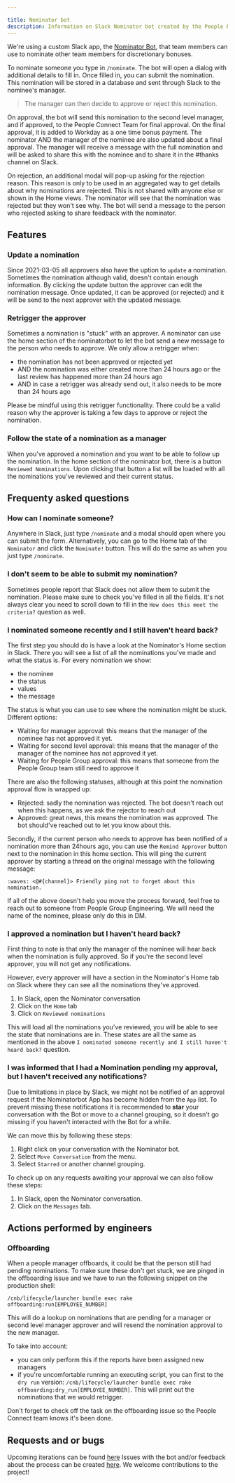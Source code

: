 ```yaml
---

title: Nominator bot
description: Information on Slack Nominator bot created by the People Engineering team.
---
```


We're using a custom Slack app, the [Nominator Bot](https://gitlab.com/gitlab-com/people-group/peopleops-eng/nominatorbot/), that team members can use to nominate other team members for discretionary bonuses.

To nominate someone you type in `/nominate`. The bot will open a dialog
with additional details to fill in. Once filled in, you can submit the nomination. This nomination will be stored in a database and sent through Slack to the nominee's manager.

> The manager can then decide to approve or reject this nomination.

On approval, the bot will send this nomination to the second level manager, and if approved, to the People Connect Team for final approval. On the final approval, it is added to Workday as a one time bonus payment. The nominator AND the manager of the nominee are also updated about a final approval. The manager will receive a message with the full nomination and will be asked to share this with the nominee and to share it in the #thanks channel on Slack.

On rejection, an additional modal will pop-up asking for the rejection reason. This reason is only to be used in an aggregated way to get details about why nominations are rejected. This is not shared with anyone else or shown in the Home views. The nominator will see that the nomination was rejected but they won't see why. The bot will send a message to the person who rejected asking to share feedback with the nominator.

## Features

### Update a nomination

Since 2021-03-05 all approvers also have the uption to `update` a nomination. Sometimes
the nomination although valid, doesn't contain enough information. By clicking the update button the
approver can edit the nomination message. Once updated, it can be approved (or rejected) and it will be
send to the next approver with the updated message.

### Retrigger the approver

Sometimes a nomination is "stuck" with an approver. A nominator can use the home section of the nominatorbot
to let the bot send a new message to the person who needs to approve. We only allow a retrigger when:

- the nomination has not been approved or rejected yet
- AND the nomination was either created more than 24 hours ago or the last review has happened more than 24 hours ago
- AND in case a retrigger was already send out, it also needs to be more than 24 hours ago

Please be mindful using this retrigger functionality. There could be a valid reason why the approver is taking a few days
to approve or reject the nomination.

### Follow the state of a nomination as a manager

When you've approved a nomination and you want to be able to follow up the nomination. In the home section of the
nominator bot, there is a button `Reviewed Nominations`. Upon clicking that button a list will be loaded with all
the nominations you've reviewed and their current status.

## Frequenty asked questions

### How can I nominate someone?

Anywhere in Slack, just type `/nominate` and a modal should open where you can submit the form.
Alternatively, you can go to the Home tab of the `Nominator` and click the `Nominate!` button. This
will do the same as when you just type `/nominate`.

### I don't seem to be able to submit my nomination?

Sometimes people report that Slack does not allow them to submit the nomination. Please make sure to
check you've filled in all the fields. It's not always clear you need to scroll down to fill in the
`How does this meet the criteria?` question as well.

### I nominated someone recently and I still haven't heard back?

The first step you should do is have a look at the Nominator's Home section in Slack. There you
will see a list of all the nominations you've made and what the status is. For every nomination we show:

- the nominee
- the status
- values
- the message

The status is what you can use to see where the nomination might be stuck. Different options:

- Waiting for manager approval: this means that the manager of the nominee has not approved it yet.
- Waiting for second level approval: this means that the manager of the manager of the nominee has not approved it yet.
- Waiting for People Group approval: this means that someone from the People Group team still need to approve it

There are also the following statuses, although at this point the nomination approval flow is wrapped up:

- Rejected: sadly the nomination was rejected. The bot doesn't reach out when this happens, as we ask the rejector to reach out
- Approved: great news, this means the nomination was approved. The bot should've reached out to let you know about this.

Secondly, if the current person who needs to approve has been notified of a nomination more than 24hours ago, you can use the
`Remind Approver` button next to the nomination in this home section. This will ping the current approver by starting a thread on
the original message with the following message:

`:waves: <@#{channel}> Friendly ping not to forget about this nomination.`

If all of the above doesn't help you move the process forward, feel free to reach out to someone from People Group Engineering.
We will need the name of the nominee, please only do this in DM.

### I approved a nomination but I haven't heard back?

First thing to note is that only the manager of the nominee will hear back when the nomination is fully approved. So if you're the second level approver, you will not get any notifications.

However, every approver will have a section in the Nominator's Home tab on Slack where they can see all the nominations they've approved.

1. In Slack, open the Nominator conversation
1. Click on the `Home` tab
1. Click on `Reviewed nominations`

This will load all the nominations you've reviewed, you will be able to see the state that nominations are in. These states are all the
same as mentioned in the above `I nominated someone recently and I still haven't heard back?` question.

### I was informed that I had a Nomination pending my approval, but I haven't received any notifications?

Due to limitations in place by Slack, we might not be notified of an approval request if the Nominatorbot App has become hidden from the `App` list. To prevent missing these notifications it is recommended to **star** your conversation with the Bot or move to a channel grouping, so it doesn't go missing if you haven't interacted with the Bot for a while.

We can move this by following these steps:

1. Right click on your conversation with the Nominator bot.
1. Select `Move Conversation` from the menu.
1. Select `Starred` or another channel grouping.

To check up on any requests awaiting your approval we can also follow these steps:

1. In Slack, open the Nominator conversation.
1. Click on the `Messages` tab.

## Actions performed by engineers

### Offboarding

When a people manager offboards, it could be that the person still had pending nominations.
To make sure these don't get stuck, we are pinged in the offboarding issue and we have to
run the following snippet on the production shell:

```text
/cnb/lifecycle/launcher bundle exec rake offboarding:run[EMPLOYEE_NUMBER]
```

This will do a lookup on nominations that are pending for a manager or second level manager approver
and will resend the nomination approval to the new manager.

To take into account:

- you can only perform this if the reports have been assigned new managers
- if you're uncomfortable running an executing script, you can first to the `dry run` version: `/cnb/lifecycle/launcher bundle exec rake offboarding:dry_run[EMPLOYEE_NUMBER]`. This will print out the nominations that we would retrigger.

Don't forget to check off the task on the offboarding issue so the People Connect team knows it's been done.

## Requests and or bugs

Upcoming iterations can be found [here](https://gitlab.com/groups/gitlab-com/people-group/peopleops-eng/-/boards/1655060?scope=all&utf8=%E2%9C%93&state=opened&label_name%5B%5D=p-nominatorbot)
Issues with the bot and/or feedback about the process can be created [here](https://gitlab.com/gitlab-com/people-group/peopleops-eng/nominatorbot/-/issues/new?issue%5Bassignee_id%5D=&issue%5Bmilestone_id%5D=). We welcome contributions to the project!
